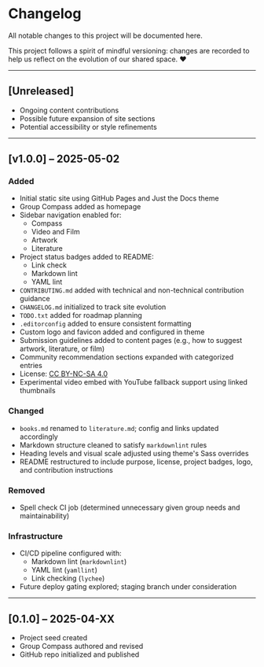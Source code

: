 # Changelog

All notable changes to this project will be documented here.

This project follows a spirit of mindful versioning: changes are recorded to help us reflect on the evolution of our shared space. ❤️

---

## [Unreleased]

- Ongoing content contributions
- Possible future expansion of site sections
- Potential accessibility or style refinements

---

## [v1.0.0] – 2025-05-02

### Added

- Initial static site using GitHub Pages and Just the Docs theme
- Group Compass added as homepage
- Sidebar navigation enabled for:
  - Compass
  - Video and Film
  - Artwork
  - Literature
- Project status badges added to README:
  - Link check
  - Markdown lint
  - YAML lint
- `CONTRIBUTING.md` added with technical and non-technical contribution guidance
- `CHANGELOG.md` initialized to track site evolution
- `TODO.txt` added for roadmap planning
- `.editorconfig` added to ensure consistent formatting
- Custom logo and favicon added and configured in theme
- Submission guidelines added to content pages (e.g., how to suggest artwork, literature, or film)
- Community recommendation sections expanded with categorized entries
- License: [CC BY-NC-SA 4.0](https://creativecommons.org/licenses/by-nc-sa/4.0/)
- Experimental video embed with YouTube fallback support using linked thumbnails

### Changed

- `books.md` renamed to `literature.md`; config and links updated accordingly
- Markdown structure cleaned to satisfy `markdownlint` rules
- Heading levels and visual scale adjusted using theme's Sass overrides
- README restructured to include purpose, license, project badges, logo, and contribution instructions

### Removed

- Spell check CI job (determined unnecessary given group needs and maintainability)

### Infrastructure

- CI/CD pipeline configured with:
  - Markdown lint (`markdownlint`)
  - YAML lint (`yamllint`)
  - Link checking (`lychee`)
- Future deploy gating explored; staging branch under consideration

---

## [0.1.0] – 2025-04-XX

- Project seed created
- Group Compass authored and revised
- GitHub repo initialized and published
